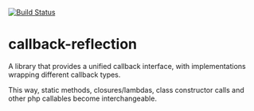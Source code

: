 [![Build Status](https://secure.travis-ci.org/donquixote/callback-reflection.png)](https://travis-ci.org/donquixote/hasty-php-parser)

# callback-reflection

A library that provides a unified callback interface, with implementations wrapping different callback types.

This way, static methods, closures/lambdas, class constructor calls and other php callables become interchangeable.
